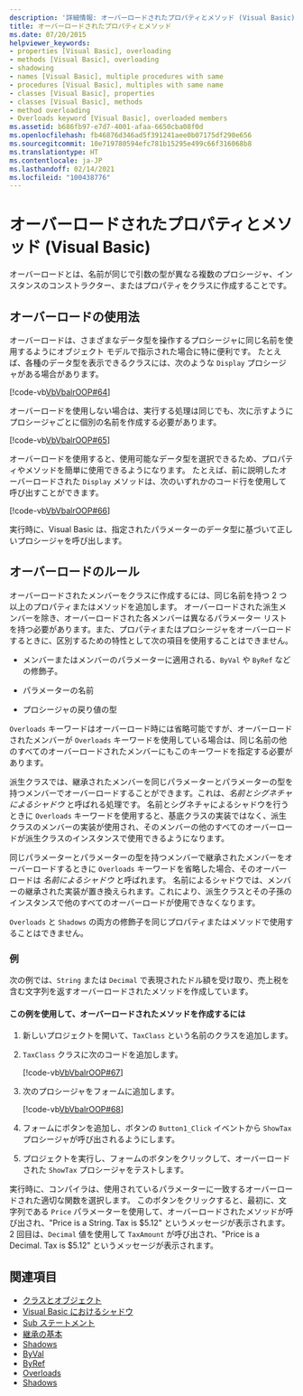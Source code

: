 ```yaml
---
description: '詳細情報: オーバーロードされたプロパティとメソッド (Visual Basic)'
title: オーバーロードされたプロパティとメソッド
ms.date: 07/20/2015
helpviewer_keywords:
- properties [Visual Basic], overloading
- methods [Visual Basic], overloading
- shadowing
- names [Visual Basic], multiple procedures with same
- procedures [Visual Basic], multiples with same name
- classes [Visual Basic], properties
- classes [Visual Basic], methods
- method overloading
- Overloads keyword [Visual Basic], overloaded members
ms.assetid: b686fb97-e7d7-4001-afaa-6650cba08f0d
ms.openlocfilehash: fb46876d346ad5f391241aee0b07175df290e656
ms.sourcegitcommit: 10e719780594efc781b15295e499c66f316068b8
ms.translationtype: HT
ms.contentlocale: ja-JP
ms.lasthandoff: 02/14/2021
ms.locfileid: "100438776"
---
```

# <a name="overloaded-properties-and-methods-visual-basic"></a>オーバーロードされたプロパティとメソッド (Visual Basic)

オーバーロードとは、名前が同じで引数の型が異なる複数のプロシージャ、インスタンスのコンストラクター、またはプロパティをクラスに作成することです。

## <a name="overloading-usage"></a>オーバーロードの使用法

オーバーロードは、さまざまなデータ型を操作するプロシージャに同じ名前を使用するようにオブジェクト モデルで指示された場合に特に便利です。 たとえば、各種のデータ型を表示できるクラスには、次のような `Display` プロシージャがある場合があります。

[!code-vb[VbVbalrOOP#64](~/samples/snippets/visualbasic/VS_Snippets_VBCSharp/VbVbalrOOP/VB/OOP.vb#64)]

オーバーロードを使用しない場合は、実行する処理は同じでも、次に示すようにプロシージャごとに個別の名前を作成する必要があります。

[!code-vb[VbVbalrOOP#65](~/samples/snippets/visualbasic/VS_Snippets_VBCSharp/VbVbalrOOP/VB/OOP.vb#65)]

オーバーロードを使用すると、使用可能なデータ型を選択できるため、プロパティやメソッドを簡単に使用できるようになります。 たとえば、前に説明したオーバーロードされた `Display` メソッドは、次のいずれかのコード行を使用して呼び出すことができます。

[!code-vb[VbVbalrOOP#66](~/samples/snippets/visualbasic/VS_Snippets_VBCSharp/VbVbalrOOP/VB/OOP.vb#66)]

実行時に、Visual Basic は、指定されたパラメーターのデータ型に基づいて正しいプロシージャを呼び出します。

## <a name="overloading-rules"></a>オーバーロードのルール

 オーバーロードされたメンバーをクラスに作成するには、同じ名前を持つ 2 つ以上のプロパティまたはメソッドを追加します。 オーバーロードされた派生メンバーを除き、オーバーロードされた各メンバーは異なるパラメーター リストを持つ必要があります。また、プロパティまたはプロシージャをオーバーロードするときに、区別するための特性として次の項目を使用することはできません。

- メンバーまたはメンバーのパラメーターに適用される、`ByVal` や `ByRef` などの修飾子。

- パラメーターの名前

- プロシージャの戻り値の型

`Overloads` キーワードはオーバーロード時には省略可能ですが、オーバーロードされたメンバーが `Overloads` キーワードを使用している場合は、同じ名前の他のすべてのオーバーロードされたメンバーにもこのキーワードを指定する必要があります。

派生クラスでは、継承されたメンバーを同じパラメーターとパラメーターの型を持つメンバーでオーバーロードすることができます。これは、*名前とシグネチャによるシャドウ* と呼ばれる処理です。 名前とシグネチャによるシャドウを行うときに `Overloads` キーワードを使用すると、基底クラスの実装ではなく、派生クラスのメンバーの実装が使用され、そのメンバーの他のすべてのオーバーロードが派生クラスのインスタンスで使用できるようになります。

同じパラメーターとパラメーターの型を持つメンバーで継承されたメンバーをオーバーロードするときに `Overloads` キーワードを省略した場合、そのオーバーロードは *名前によるシャドウ* と呼ばれます。 名前によるシャドウでは、メンバーの継承された実装が置き換えられます。これにより、派生クラスとその子孫のインスタンスで他のすべてのオーバーロードが使用できなくなります。

`Overloads` と `Shadows` の両方の修飾子を同じプロパティまたはメソッドで使用することはできません。

### <a name="example"></a>例

次の例では、`String` または `Decimal` で表現されたドル額を受け取り、売上税を含む文字列を返すオーバーロードされたメソッドを作成しています。

#### <a name="to-use-this-example-to-create-an-overloaded-method"></a>この例を使用して、オーバーロードされたメソッドを作成するには

1. 新しいプロジェクトを開いて、`TaxClass` という名前のクラスを追加します。

2. `TaxClass` クラスに次のコードを追加します。

    [!code-vb[VbVbalrOOP#67](~/samples/snippets/visualbasic/VS_Snippets_VBCSharp/VbVbalrOOP/VB/OOP.vb#67)]

3. 次のプロシージャをフォームに追加します。

    [!code-vb[VbVbalrOOP#68](~/samples/snippets/visualbasic/VS_Snippets_VBCSharp/VbVbalrOOP/VB/OOP.vb#68)]

4. フォームにボタンを追加し、ボタンの `Button1_Click` イベントから `ShowTax` プロシージャが呼び出されるようにします。

5. プロジェクトを実行し、フォームのボタンをクリックして、オーバーロードされた `ShowTax` プロシージャをテストします。

実行時に、コンパイラは、使用されているパラメーターに一致するオーバーロードされた適切な関数を選択します。 このボタンをクリックすると、最初に、文字列である `Price` パラメーターを使用して、オーバーロードされたメソッドが呼び出され、"Price is a String. Tax is $5.12" というメッセージが表示されます。 2 回目は、`Decimal` 値を使用して `TaxAmount` が呼び出され、"Price is a Decimal. Tax is $5.12" というメッセージが表示されます。

## <a name="see-also"></a>関連項目

- [クラスとオブジェクト](index.md)
- [Visual Basic におけるシャドウ](../declared-elements/shadowing.md)
- [Sub ステートメント](../../../language-reference/statements/sub-statement.md)
- [継承の基本](inheritance-basics.md)
- [Shadows](../../../language-reference/modifiers/shadows.md)
- [ByVal](../../../language-reference/modifiers/byval.md)
- [ByRef](../../../language-reference/modifiers/byref.md)
- [Overloads](../../../language-reference/modifiers/overloads.md)
- [Shadows](../../../language-reference/modifiers/shadows.md)
